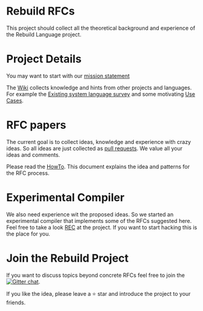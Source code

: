 # Rebuild RFCs
[Rebuild RFCs]: #rebuild-rfcs

This project should collect all the theoretical background and experience of the Rebuild Language project.

# Project Details
[Project Details]: #project-details

You may want to start with our [mission statement](https://github.com/rebuild-lang/rfcs/blob/master/text/00001-mission.md)

The [Wiki](https://github.com/rebuild-lang/rfcs/wiki) collects knowledge and hints from other projects and languages.
For example the [Existing system language survey](https://github.com/rebuild-lang/rfcs/wiki/Existing-system-language-survey) and some motivating [Use Cases](https://github.com/rebuild-lang/rfcs/wiki/Use-Case-Collection).

# RFC papers
[RFC papers]: #rfc-papers

The current goal is to collect ideas, knowledge and experience with crazy ideas.
So all ideas are just collected as [pull requests](https://github.com/rebuild-lang/rfcs/pulls).
We value all your ideas and comments.

Please read the [HowTo](https://github.com/rebuild-lang/rfcs/blob/master/HowTo.md). This document explains the idea and patterns for the RFC process.

# Experimental Compiler
[Experimental Compiler]: #experimental-compiler

We also need experience wit the proposed ideas. So we started an experimental compiler that implements some of the RFCs suggested here.
Feel free to take a look [REC](https://github.com/rebuild-lang/REC) at the project.
If you want to start hacking this is the place for you.

# Join the Rebuild Project
[Join the Rebuild Project]: #join-the-rebuild-project

If you want to discuss topics beyond concrete RFCs feel free to join the
[![Gitter chat](https://badges.gitter.im/gitterHQ/gitter.png)](https://gitter.im/rebuild-lang/Lobby).

If you like the idea, please leave a :star: star and introduce the project to your friends.
